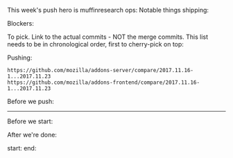 This week's push hero is muffinresearch
ops:
Notable things shipping:


Blockers:

To pick.  Link to the actual commits - NOT the merge commits.  This list needs
to be in chronological order, first to cherry-pick on top:


Pushing:

    https://github.com/mozilla/addons-server/compare/2017.11.16-1...2017.11.23
    https://github.com/mozilla/addons-frontend/compare/2017.11.16-1...2017.11.23

Before we push:

-------------------------------------------------------------------------------
Before we start:


After we're done:


start:
end:
